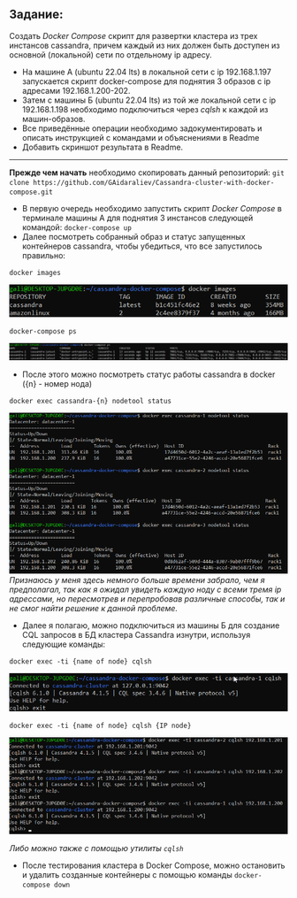 ## Задание:
Создать *Docker Compose* скрипт для развертки кластера из трех инстансов cassandra, причем каждый из них должен быть доступен из основной (локальной) сети по отдельному ip адресу.


- На машине А (ubuntu 22.04 lts) в локальной сети с ip 192.168.1.197 запускается скрипт docker-compose для поднятия 3 образов с ip адресами 192.168.1.200-202.
- Затем с машины Б (ubuntu 22.04 lts) из той же локальной сети с ip 192.168.1.198 необходимо подключиться через *cqlsh* к каждой из машин-образов.
- Все приведённые операции необходимо задокументировать и описать инструкцией с командами и объяснениями в Readme
- Добавить скриншот результата в Readme.

----

**Прежде чем начать** необходимо скопировать данный репозиторий: `git clone https://github.com/GAidaraliev/Cassandra-cluster-with-docker-compose.git`

- В первую очередь необходимо запустить скрипт *Docker Compose* в терминале машины А для поднятия 3 инстансов следующей командой: `docker-compose up`
- Далее посмотреть собранный образ и статус запущенных контейнеров cassandra, чтобы убедиться, что все запустилось правильно: 
````
docker images
````
![alt text](img/screen2.png)
````
docker-compose ps
````
![alt text](img/screen3.png)

- После этого можно посмотреть статус работы cassandra в docker ({n} - номер нода)
````
docker exec cassandra-{n} nodetool status 
````
![alt text](img/screen4.png)
*Признаюсь у меня здесь немного больше времени забрало, чем я предполагал, так как я ожидал увидеть каждую ноду с всеми тремя ip адрессами, но пересмотрев и перепробовав различные способы, так и не смог найти решение к данной проблеме.* 

- Далее я полагаю, можно подключиться из машины Б для создание CQL запросов в БД кластера Cassandra изнутри, используя следующие команды:
````
docker exec -ti {name of node} cqlsh
````
![alt text](img/screen5.png)
````
docker exec -ti {name of node} cqlsh {IP node}
````
![alt text](img/screen7.png)

*Либо можно также с помощью утилиты `cqlsh`*

- После тестирования кластера в Docker Compose, можно остановить и удалить созданные контейнеры с помощью команды `docker-compose down`
